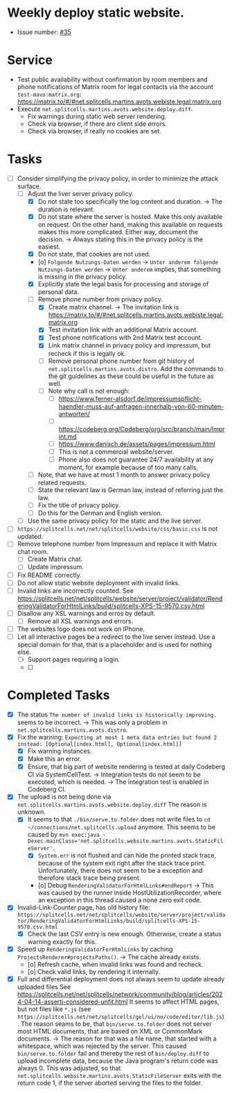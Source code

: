 # Weekly deploy static website.
* Issue number: [\#35](https://codeberg.org/splitcells-net/net.splitcells.network.community/issues/35)
# Service
* Test public availability without confirmation by room members and phone notifications of Matrix room for legal contacts via the account `test-mavo:matrix.org`: https://matrix.to/#/#net.splitcells.martins.avots.webiste.legal:matrix.org
* Execute `net.splitcells.martins.avots.website.deploy.diff`.
    * Fix warnings during static web server rendering.
    * Check via browser, if there are client side errors.
    * Check via browser, if really no cookies are set.
# Tasks
* [ ] Consider simplifying the privacy policy, in order to minimize the attack surface.
    * [ ] Adjust the liver server privacy policy.
        * [x] Do not state too specifically the log content and duration. -> The duration is relevant.
        * [x] Do not state where the server is hosted. Make this only available on request.
          On the other hand, making this available on requests makes this more complicated.
          Either way, document the decision. -> Always stating this in the privacy policy is the easiest.  
        * [x] Do not state, that cookies are not used.
        * [o] `Folgende Nutzungs-Daten werden` -> `Unter anderem folgende Nutzungs-Daten werden`
          -> `Unter anderem` implies, that something is missing in the privacy policy.
        * [x] Explicitly state the legal basis for processing and storage of personal data.
        * [ ] Remove phone number from privacy policy.
            * [x] Create matrix channel. -> The invitation link is https://matrix.to/#/#net.splitcells.martins.avots.webiste.legal:matrix.org
            * [x] Test invitation link with an additional Matrix account.
            * [x] Test phone notifications with 2nd Matrix test account.
            * [x] Link matrix channel in privacy policy and impressum, but recheck if this is legally ok.
            * [ ] Remove personal phone number from git history of `net.splitcells.martins.avots.distro`.
              Add the commands to the git guidelines as these could be useful in the future as well.
            * [ ] Note why call is not enough:
                * [ ] https://www.ferner-alsdorf.de/impressumspflicht-haendler-muss-auf-anfragen-innerhalb-von-60-minuten-antworten/ 
                * [ ] https://codeberg.org/Codeberg/org/src/branch/main/Imprint.md
                * [ ] https://www.danisch.de/assets/pages/impressum.html
                * [ ] This is not a commercial website/server.
                * [ ] Phone also does not guarantee 24/7 availability at any moment, for example because of too many calls.
        * [ ] Note, that we have at most 1 month to answer privacy policy related requests.
        * [ ] State the relevant law is German law, instead of referring just the law. 
        * [ ] Fix the title of privacy policy.
        * [ ] Do this for the German and English version.
    * [ ] Use the same privacy policy for the static and the live server.
* [ ] `https://splitcells.net/net/splitcells/website/css/basic.css` is not updated.
* [ ] Remove telephone number from Impressum and replace it with Matrix chat room.
    * [ ] Create Matrix chat.
    * [ ] Update impressum.
* [ ] Fix README correctly.
* [ ] Do not allow static website deployment with invalid links.
* [ ] Invalid links are incorrectly counted. See https://splitcells.net/net/splitcells/website/server/project/validator/RenderingValidatorForHtmlLinks/build/splitcells-XPS-15-9570.csv.html
* [ ] Disallow any XSL warnings and erros by default.
    * [ ] Remove all XSL warnings and errors.
* [ ] The websites logo does not work on IPhone.
* [ ] Let all interactive pages be a redirect to the live server instead.
  Use a special domain for that, that is a placeholder and is used for nothing else.
    * [ ] Support pages requiring a login.
    * [ ]
# Completed Tasks
* [x] The status `The number of invalid links is historically improving.` seems to be incorrect. -> This was only a problem in `net.splitcells.martins.avots.distro`.
* [x] Fix the warning: `Expecting at most 1 meta data entries but found 2 instead: [Optional[index.html], Optional[index.html]]`
    * [x] Fix warning instances.
    * [x] Make this an error.
    * [x] Ensure, that big part of website rendering is tested at daily Codeberg CI via SystemCellTest.
      -> Integration tests do not seem to be executed, which is needed.
      -> The integration test is enabled in Codeberg CI.
* [x] The upload is not being done via `net.splitcells.martins.avots.website.deploy.diff`
  The reason is unknown.
    * [x] It seems to that `./bin/serve.to.folder` does not write files to `cd ~/connections/net.splitcells.upload` anymore.
      This seems to be caused by `mvn exec:java -Dexec.mainClass='net.splitcells.website.martins.avots.StaticFileServer'`.
        * [x] `System.err` is not flushed and can hide the printed stack trace, because of the system exit right after the stack trace print.
          Unfortunately, there does not seem to be a exception and therefore stack trace being present.
        * [o] Debug `RenderingValidatorForHtmlLinks#endReport` -> This was caused by the runner inside HostUtilizationRecorder,
          where an exception in this thread caused a none zero exit code.
* [x] Invalid-Link-Counter page, has old history file: `https://splitcells.net/net/splitcells/website/server/project/validator/RenderingValidatorForHtmlLinks/build/splitcells-XPS-15-9570.csv.html`
  * [x] Check the last CSV entry is new enough. Otherwise, create a status warning exactly for this.
* [x] Speed up `RenderingValidatorForHtmlLinks` by caching `ProjectsRenderer#projectsPaths()`. -> The cache already exists.
  * [o] Refresh cache, when invalid links was found and recheck.
  * [o] Check valid links, by rendering it internally.
* [x] Full and differential deployment does not always seem to update already uploaded files
  See https://splitcells.net/net/splitcells/network/community/blog/articles/2024-04-14-assertj-considered-unfit.html
  It seems to affect HTML pages, but not files like `*.js` (see `https://splitcells.net/net/splitcells/gel/ui/no/code/editor/lib.js`).
  The reason seams to be, that `bin/serve.to.folder` does not server most HTML documents,
  that are based on XML or CommonMark documents.
  -> The reason for that was a file name, that started with a whitespace, which was rejected by the server.
  This caused `bin/serve.to.folder` fail and thereby the rest of `bin/deploy.diff` to upload incomplete data,
  because the Java program's return code was always 0.
  This was adjusted, so that `net.splitcells.website.martins.avots.StaticFileServer` exits with the return code 1,
  if the server aborted serving the files to the folder.
